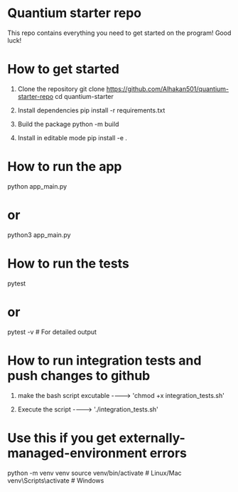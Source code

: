 # Quantium starter repo
This repo contains everything you need to get started on the program! Good luck!

# How  to get started
1. Clone the repository
git clone https://github.com/Alhakan501/quantium-starter-repo
cd quantium-starter

2. Install dependencies
pip install -r requirements.txt

3. Build the package
python -m build

4. Install in editable mode
pip install -e .


# How to run the app
python app_main.py
# or
python3 app_main.py



# How to run the tests
pytest
# or
pytest -v  # For detailed output



# How to run integration tests and push changes to github
1. make the bash script excutable
----> 'chmod +x integration_tests.sh'

2. Execute the script
----> './integration_tests.sh'




# Use this if you get externally-managed-environment errors
python -m venv venv
source venv/bin/activate  # Linux/Mac
venv\Scripts\activate    # Windows

